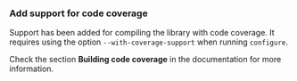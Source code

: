 ### Add support for code coverage

Support has been added for compiling the library with code coverage.
It requires using the option `--with-coverage-support` when running `configure`.

Check the section **Building code coverage** in the documentation for more information.
